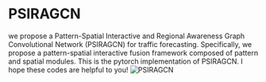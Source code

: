 # PSIRAGCN
we propose a Pattern-Spatial Interactive and Regional Awareness Graph Convolutional Network (PSIRAGCN) for traffic forecasting. Specifically, we propose a pattern-spatial interactive fusion framework composed of pattern and spatial modules.
This is the pytorch implementation of PSIRAGCN. I hope these codes are helpful to you!
![PSIRAGCN](图片链接)
